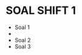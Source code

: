 # SOAL SHIFT 1

 - Soal 1
 - 
 - Soal 2
 - Soal 3

 

	 
<!--stackedit_data:
eyJoaXN0b3J5IjpbMjA5OTE0NTQ1OCwtMTgyNzg0OTk0MiwxMD
gwOTI2NjcsMTE3ODkyMjQ5OF19
-->